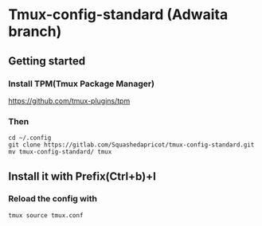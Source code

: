 # Tmux-config-standard (Adwaita branch)

## Getting started

### Install TPM(Tmux Package Manager)
https://github.com/tmux-plugins/tpm

### Then

```
cd ~/.config
git clone https://gitlab.com/Squashedapricot/tmux-config-standard.git
mv tmux-config-standard/ tmux
```

## Install it with Prefix(Ctrl+b)+I
### Reload the config with

```
tmux source tmux.conf
```
